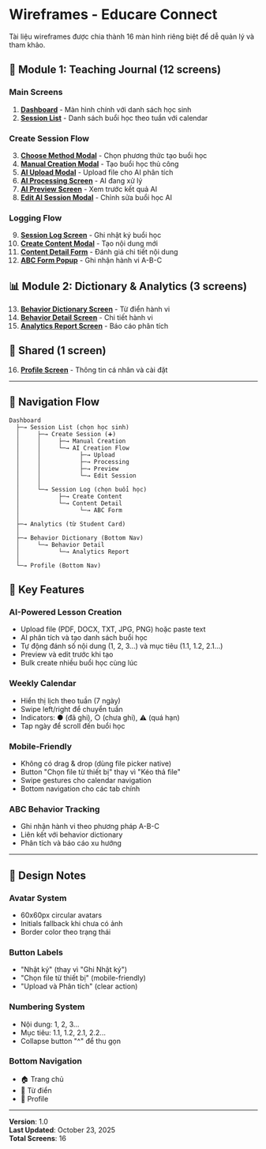 # Wireframes - Educare Connect

Tài liệu wireframes được chia thành 16 màn hình riêng biệt để dễ quản lý và tham khảo.

## 📱 Module 1: Teaching Journal (12 screens)

### Main Screens

1. **[Dashboard](./01-dashboard.md)** - Màn hình chính với danh sách học sinh
2. **[Session List](./02-session-list.md)** - Danh sách buổi học theo tuần với calendar

### Create Session Flow

3. **[Choose Method Modal](./03-choose-method-modal.md)** - Chọn phương thức tạo buổi học
4. **[Manual Creation Modal](./04-manual-creation-modal.md)** - Tạo buổi học thủ công
5. **[AI Upload Modal](./05-ai-upload-modal.md)** - Upload file cho AI phân tích
6. **[AI Processing Screen](./06-ai-processing-screen.md)** - AI đang xử lý
7. **[AI Preview Screen](./07-ai-preview-screen.md)** - Xem trước kết quả AI
8. **[Edit AI Session Modal](./08-edit-ai-session-modal.md)** - Chỉnh sửa buổi học AI

### Logging Flow

9. **[Session Log Screen](./09-session-log-screen.md)** - Ghi nhật ký buổi học
10. **[Create Content Modal](./10-create-content-modal.md)** - Tạo nội dung mới
11. **[Content Detail Form](./11-content-detail-form.md)** - Đánh giá chi tiết nội dung
12. **[ABC Form Popup](./12-abc-form-popup.md)** - Ghi nhận hành vi A-B-C

## 📊 Module 2: Dictionary & Analytics (3 screens)

13. **[Behavior Dictionary Screen](./13-behavior-dictionary-screen.md)** - Từ điển hành vi
14. **[Behavior Detail Screen](./14-behavior-detail-screen.md)** - Chi tiết hành vi
15. **[Analytics Report Screen](./15-analytics-report-screen.md)** - Báo cáo phân tích

## 👤 Shared (1 screen)

16. **[Profile Screen](./16-profile-screen.md)** - Thông tin cá nhân và cài đặt

---

## 🎯 Navigation Flow

```
Dashboard
  ├─→ Session List (chọn học sinh)
  │     ├─→ Create Session (➕)
  │     │     ├─→ Manual Creation
  │     │     └─→ AI Creation Flow
  │     │           ├─→ Upload
  │     │           ├─→ Processing
  │     │           ├─→ Preview
  │     │           └─→ Edit Session
  │     │
  │     └─→ Session Log (chọn buổi học)
  │           ├─→ Create Content
  │           └─→ Content Detail
  │                 └─→ ABC Form
  │
  ├─→ Analytics (từ Student Card)
  │
  ├─→ Behavior Dictionary (Bottom Nav)
  │     └─→ Behavior Detail
  │           └─→ Analytics Report
  │
  └─→ Profile (Bottom Nav)
```

## 🔑 Key Features

### AI-Powered Lesson Creation

- Upload file (PDF, DOCX, TXT, JPG, PNG) hoặc paste text
- AI phân tích và tạo danh sách buổi học
- Tự động đánh số nội dung (1, 2, 3...) và mục tiêu (1.1, 1.2, 2.1...)
- Preview và edit trước khi tạo
- Bulk create nhiều buổi học cùng lúc

### Weekly Calendar

- Hiển thị lịch theo tuần (7 ngày)
- Swipe left/right để chuyển tuần
- Indicators: ● (đã ghi), ○ (chưa ghi), ⚠ (quá hạn)
- Tap ngày để scroll đến buổi học

### Mobile-Friendly

- Không có drag & drop (dùng file picker native)
- Button "Chọn file từ thiết bị" thay vì "Kéo thả file"
- Swipe gestures cho calendar navigation
- Bottom navigation cho các tab chính

### ABC Behavior Tracking

- Ghi nhận hành vi theo phương pháp A-B-C
- Liên kết với behavior dictionary
- Phân tích và báo cáo xu hướng

---

## 📝 Design Notes

### Avatar System

- 60x60px circular avatars
- Initials fallback khi chưa có ảnh
- Border color theo trạng thái

### Button Labels

- "Nhật ký" (thay vì "Ghi Nhật ký")
- "Chọn file từ thiết bị" (mobile-friendly)
- "Upload và Phân tích" (clear action)

### Numbering System

- Nội dung: 1, 2, 3...
- Mục tiêu: 1.1, 1.2, 2.1, 2.2...
- Collapse button "^" để thu gọn

### Bottom Navigation

- 🏠 Trang chủ
- 📖 Từ điển
- 👤 Profile

---

**Version**: 1.0  
**Last Updated**: October 23, 2025  
**Total Screens**: 16
